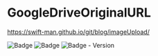 # GoogleDriveOriginalURL

https://swift-man.github.io/git/blog/imageUpload/  

![Badge](https://img.shields.io/badge/Swift-white.svg?style=flat-square&logo=Swift)
![Badge](https://img.shields.io/badge/SwiftUI-001b87.svg?style=flat-square&logo=Swift&logoColor=black)
![Badge - Version](https://img.shields.io/badge/Version-0.0.1-1177AA?style=flat-square)
